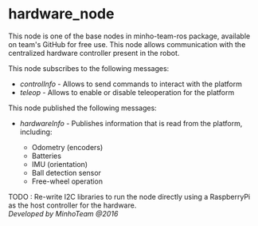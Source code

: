 # hardware_node

This node is one of the base nodes in minho-team-ros package, available on team's GitHub for free use. This node allows communication with the centralized hardware controller present in the robot.

This node subscribes to the following messages:

* *controlInfo* - Allows to send commands to interact with the platform
* *teleop* - Allows to enable or disable teleoperation for the platform

This node published the following messages:

* *hardwareInfo* - Publishes information that is read from the platform, including:
	
	* Odometry (encoders)
	* Batteries
	* IMU (orientation)
	* Ball detection sensor
	* Free-wheel operation
	
TODO : Re-write I2C libraries to run the node directly using a RaspberryPi as the host controller for the hardware.   
*Developed by MinhoTeam @2016*